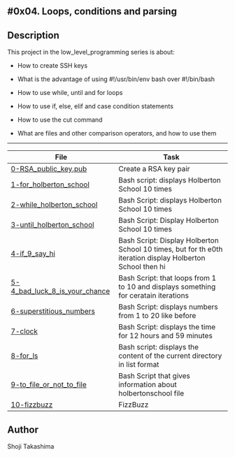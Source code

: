 #0x04. Loops, conditions and parsing
---
## Description

This project in the low_level_programming series is about:

*  How to create SSH keys

*  What is the advantage of using #!/usr/bin/env bash over #!/bin/bash

*  How to use while, until and for loops

*  How to use if, else, elif and case condition statements

*  How to use the cut command

*  What are files and other comparison operators, and how to use them

---
File|Task
---|---
[0-RSA_public_key.pub ](./0-RSA_public_key.pub ) | Create a RSA key pair
[1-for_holberton_school ](./1-for_holberton_school ) | Bash script: displays Holberton School 10 times
[2-while_holberton_school ](./2-while_holberton_school ) | Bash Script: displays Holberton School 10 times
[3-until_holberton_school ](./3-until_holberton_school ) | Bash Script: Display Holberton School 10 times
[4-if_9_say_hi ](./4-if_9_say_hi ) | Bash Script: Display Holberton School 10 times, but for th e0th iteration display Holberton School then hi
[5-4_bad_luck_8_is_your_chance ](./5-4_bad_luck_8_is_your_chance ) | Bash Script: that loops from 1 to 10 and displays something for ceratain iterations
[6-superstitious_numbers ](./6-superstitious_numbers ) | Bash Script: displays numbers from 1 to 20 like before
[7-clock ](./7-clock ) | Bash Script: displays the time for 12 hours and 59 minutes
[8-for_ls ](./8-for_ls ) | Bash script: displays the content of the current directory in list format
[9-to_file_or_not_to_file ](./9-to_file_or_not_to_file ) | Bash Script that gives information about holbertonschool file
[10-fizzbuzz ](./10-fizzbuzz ) | FizzBuzz

## Author
 Shoji Takashima
